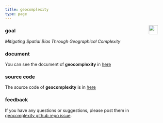 ```yaml
---
title: geocomplexity
type: page
---
```


<img src="https://spatlyu.github.io/projects/projects-picture/geocomplexity-logo.png" align="right" height="30"/>

### goal

*Mitigating Spatial Bias Through Geographical Complexity*

### document

You can see the document of **geocomplexity** in [here](https://ausgis.github.io/geocomplexity/)

### source code

The source code of **geocomplexity** is in [here](https://github.com/ausgis/geocomplexity/)

### feedback

If you have any questions or suggestions, please post them in [geocomplexity github repo issue](https://github.com/ausgis/geocomplexity/issues).
